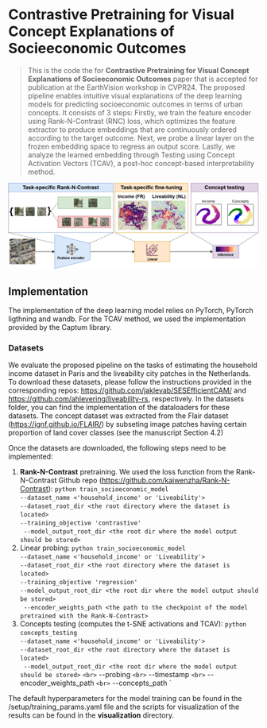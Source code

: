 # __Contrastive Pretraining for Visual Concept Explanations of Socieeconomic Outcomes__

>This is the code the for __Contrastive Pretraining for Visual Concept Explanations of Socieeconomic Outcomes__ paper that is accepted for publication at the EarthVision workshop in CVPR24.
The proposed pipeline enables intuitive visual explanations of the deep learning models for predicting socioeconomic outcomes in terms of urban concepts. It consists of 3 steps: Firstly, we train the feature encoder using Rank-N-Contrast (RNC) loss, which optimizes the feature extractor to produce embeddings that are continuously ordered according to the target outcome. Next, we probe a linear layer on the frozen embedding space to regress an output score. Lastly, we analyze the learned embedding through Testing using Concept Activation Vectors (TCAV), a post-hoc concept-based interpretability method.

![Proposed workflow](method_workflow.png)

## Implementation ##
The implementation of the deep learning model relies on PyTorch, PyTorch ligthning and wandb. For the TCAV method, we used the implementation provided by the Captum library. 
### Datasets ###
We evaluate the proposed pipeline on the tasks of estimating the household income dataset in Paris and the liveability city patches in the Netherlands.
To download these datasets, please follow the instructions provided in the corresponding repos: https://github.com/jaklevab/SESEfficientCAM/ and https://github.com/ahlevering/liveability-rs, respectively. In the datasets folder, you can find the implementation of the dataloaders for these datasets.
The concept dataset was extracted from the Flair dataset (https://ignf.github.io/FLAIR/) by subseting image patches having certain proportion of land cover classes (see the manuscript Section 4.2) 

Once the datasets are downloaded, the following steps need to be implemented:
1. **Rank-N-Contrast** pretraining. We used the loss function from the Rank-N-Contrast Github repo (https://github.com/kaiwenzha/Rank-N-Contrast):
`python train_socioeconomic_model `<br>` --dataset_name <'household_income' or 'Liveability'> `<br>` --dataset_root_dir <the root directory where the dataset is located> `<br>` --training_objective 'contrastive' `<br>` --model_output_root_dir <the root dir where the model output should be stored>`
2. Linear probing: `python train_socioeconomic_model `<br>` --dataset_name <'household_income' or 'Liveability'> `<br>` --dataset_root_dir <the root directory where the dataset is located> `<br>` --training_objective 'regression' `<br>` --model_output_root_dir <the root dir where the model output should be stored> `<br>` --encoder_weights_path <the path to the checkpoint of the model pretrained with the Rank-N-Contrast>`
3. Concepts testing (computes the t-SNE activations and TCAV): `python concepts_testing`<br>` --dataset_name <'household_income' or 'Liveability'> `<br>` --dataset_root_dir <the root directory where the dataset is located> 
`<br>` --model_output_root_dir <the root dir where the model output should be stored>`
`<br>` --probing <whether to use the contrastive or the supervised encoder> 
`<br>` --timestamp <the timestamp of the tested model> 
`<br>` --encoder_weights_path <the name of the model checkpoint> 
`<br>` --concepts_path <the root directory where the concept examples are located>` 

The default hyperparameters for the model training can be found in the /setup/training_params.yaml file and the scripts for visualization of the results can be found in the **visualization** directory.


